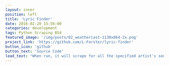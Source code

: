 ```yaml
---
layout: inner
position: left
title: 'Lyric Finder'
date: 2016-02-20 15:56:00
categories: development
tags: Python Scraping BS4
featured_image: '/img/posts/02_weathercast-1130x864-2x.png'
project_link: 'https://github.com/L-Forster/lyric-finder'
button_icon: 'github'
button_text: 'Source Code'
lead_text: "When run, it will scrape for all the specified artist's songs, create a text file, then add the lyrics to that file. WIP: A frontend which allows you to search for a song that you have stored, select it, then shows the lyrics."
---
```

